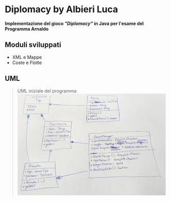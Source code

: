 # Diplomacy by Albieri Luca

**Implementazione del gioco _"Diplomacy"_ in Java per l'esame del Programma Arnaldo**

## Moduli sviluppati
* XML e Mappe
* Coste e Flotte

## UML
> UML iniziale del programma
![UML](https://github.com/ImAlbi57/Diplomacy/blob/master/UML/uml.jpg?raw=true)

